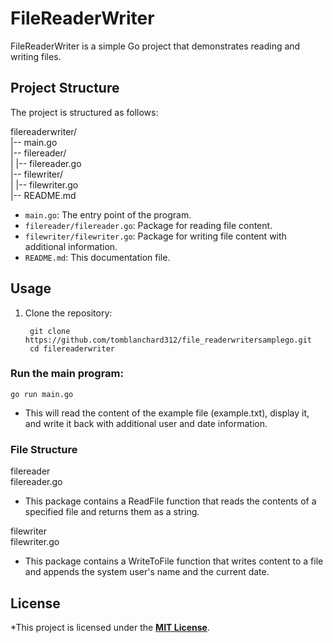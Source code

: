 # FileReaderWriter  

FileReaderWriter is a simple Go project that demonstrates reading and writing files.  

## Project Structure  

The project is structured as follows:  

filereaderwriter/  
|-- main.go  
|-- filereader/  
| |-- filereader.go  
|-- filewriter/  
| |-- filewriter.go  
|-- README.md  


- `main.go`: The entry point of the program.    
- `filereader/filereader.go`: Package for reading file content.  
- `filewriter/filewriter.go`: Package for writing file content with additional information.  
- `README.md`: This documentation file.  

## Usage  

1. Clone the repository:
   ```
	git clone https://github.com/tomblanchard312/file_readerwritersamplego.git  
	cd filereaderwriter
   ```

### Run the main program:  

	go run main.go
* This will read the content of the example file (example.txt), display it, and write it back with additional user and date information.  

### File Structure  
filereader  
filereader.go  
* This package contains a ReadFile function that reads the contents of a specified file and returns them as a string.  

filewriter  
filewriter.go  
* This package contains a WriteToFile function that writes content to a file and appends the system user's name and the current date.  


## License  
*This project is licensed under the **[MIT License](https://github.com/tomblanchard312/GoLangFileReaderWriterSample/edit/main/LICENSE)**.
